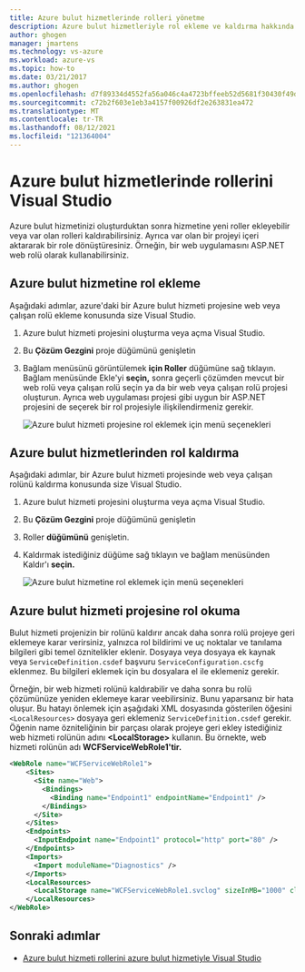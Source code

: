 ```yaml
---
title: Azure bulut hizmetlerinde rolleri yönetme
description: Azure bulut hizmetleriyle rol ekleme ve kaldırma hakkında bilgi Visual Studio.
author: ghogen
manager: jmartens
ms.technology: vs-azure
ms.workload: azure-vs
ms.topic: how-to
ms.date: 03/21/2017
ms.author: ghogen
ms.openlocfilehash: d7f89334d4552fa56a046c4a4723bffeeb52d5681f30430f49d783875bbc2357
ms.sourcegitcommit: c72b2f603e1eb3a4157f00926df2e263831ea472
ms.translationtype: MT
ms.contentlocale: tr-TR
ms.lasthandoff: 08/12/2021
ms.locfileid: "121364004"
---
```

# <a name="managing-roles-in-azure-cloud-services-with-visual-studio"></a>Azure bulut hizmetlerinde rollerini Visual Studio
Azure bulut hizmetinizi oluşturduktan sonra hizmetine yeni roller ekleyebilir veya var olan rolleri kaldırabilirsiniz. Ayrıca var olan bir projeyi içeri aktararak bir role dönüştüresiniz. Örneğin, bir web uygulamasını ASP.NET web rolü olarak kullanabilirsiniz.

## <a name="adding-a-role-to-an-azure-cloud-service"></a>Azure bulut hizmetine rol ekleme
Aşağıdaki adımlar, azure'daki bir Azure bulut hizmeti projesine web veya çalışan rolü ekleme konusunda size Visual Studio.

1. Azure bulut hizmeti projesini oluşturma veya açma Visual Studio.

1. Bu **Çözüm Gezgini** proje düğümünü genişletin

1. Bağlam menüsünü görüntülemek **için Roller** düğümüne sağ tıklayın. Bağlam menüsünde Ekle'yi **seçin,** sonra geçerli çözümden mevcut bir web rolü veya çalışan rolü seçin ya da bir web veya çalışan rolü projesi oluşturun. Ayrıca web uygulaması projesi gibi uygun bir ASP.NET projesini de seçerek bir rol projesiyle ilişkilendirmeniz gerekir.

   ![Azure bulut hizmeti projesine rol eklemek için menü seçenekleri](./media/vs-azure-tools-cloud-service-project-managing-roles/add-role.png)

## <a name="removing-a-role-from-an-azure-cloud-service"></a>Azure bulut hizmetlerinden rol kaldırma
Aşağıdaki adımlar, bir Azure bulut hizmeti projesinde web veya çalışan rolünü kaldırma konusunda size Visual Studio.

1. Azure bulut hizmeti projesini oluşturma veya açma Visual Studio.

1. Bu **Çözüm Gezgini** proje düğümünü genişletin

1. Roller **düğümünü** genişletin.

1. Kaldırmak istediğiniz düğüme sağ tıklayın ve bağlam menüsünden Kaldır'ı **seçin.**

   ![Azure bulut hizmetine rol eklemek için menü seçenekleri](./media/vs-azure-tools-cloud-service-project-managing-roles/remove-role.png)

## <a name="readding-a-role-to-an-azure-cloud-service-project"></a>Azure bulut hizmeti projesine rol okuma
Bulut hizmeti projenizin bir rolünü kaldırır ancak daha sonra rolü projeye geri eklemeye karar verirsiniz, yalnızca rol bildirimi ve uç noktalar ve tanılama bilgileri gibi temel öznitelikler eklenir. Dosyaya veya dosyaya ek kaynak veya `ServiceDefinition.csdef` başvuru `ServiceConfiguration.cscfg` eklenmez. Bu bilgileri eklemek için bu dosyalara el ile eklemeniz gerekir.

Örneğin, bir web hizmeti rolünü kaldırabilir ve daha sonra bu rolü çözümünüze yeniden eklemeye karar veebilirsiniz. Bunu yaparsanız bir hata oluşur. Bu hatayı önlemek için aşağıdaki XML dosyasında gösterilen öğesini `<LocalResources>` dosyaya geri eklemeniz `ServiceDefinition.csdef` gerekir. Öğenin name özniteliğinin bir parçası olarak projeye geri ekley istediğiniz web hizmeti rolünün adını **\<LocalStorage>** kullanın. Bu örnekte, web hizmeti rolünün adı **WCFServiceWebRole1'tir.**

```xml
<WebRole name="WCFServiceWebRole1">
    <Sites>
      <Site name="Web">
        <Bindings>
          <Binding name="Endpoint1" endpointName="Endpoint1" />
        </Bindings>
      </Site>
    </Sites>
    <Endpoints>
      <InputEndpoint name="Endpoint1" protocol="http" port="80" />
    </Endpoints>
    <Imports>
      <Import moduleName="Diagnostics" />
    </Imports>
    <LocalResources>
      <LocalStorage name="WCFServiceWebRole1.svclog" sizeInMB="1000" cleanOnRoleRecycle="false" />
    </LocalResources>
</WebRole>
```

## <a name="next-steps"></a>Sonraki adımlar
- [Azure bulut hizmeti rollerini azure bulut hizmetiyle Visual Studio](vs-azure-tools-configure-roles-for-cloud-service.md)
